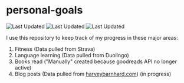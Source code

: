 # personal-goals
![Last Updated](https://img.shields.io/date/1614386956?color=FC4C02&label=Fitness%20Updated&logo=strava)
![Last Updated](https://img.shields.io/date/1614386956?color=7ac70c&label=Language%20Updated&logo=duolingo)
![Last Updated](https://img.shields.io/date/1614386956?color=e9e5cd&label=Books%20Updated&logo=goodreads)

I use this repository to keep track of my progress in these major areas:

1. Fitness (Data pulled from Strava)
2. Language learning (Data pulled from Duolingo)
3. Books read ("Manually" created because goodreads API no longer active)
4. Blog posts (Data pulled from [harveybarnhard.com](https://harveybarnhard.com)) (in progress)
